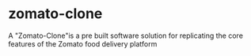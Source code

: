 # zomato-clone
A "Zomato-Clone"is a pre built software solution for replicating the core features of the Zomato food delivery platform
